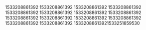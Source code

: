 1533208861392
1533208861392
1533208861392
1533208861392
1533208861392
1533208861392
1533208861392
1533208861392
1533208861392
1533208861392
1533208861392
1533208861392
1533208861392
1533208861392
15332088613921533251859530